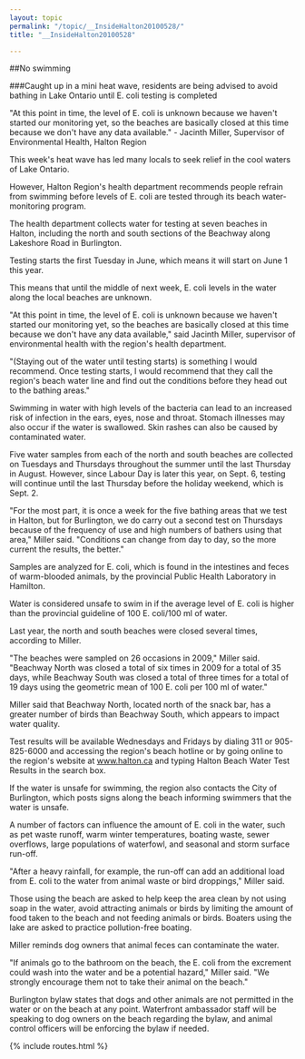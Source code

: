 ```yaml
---
layout: topic
permalink: "/topic/__InsideHalton20100528/"
title: "__InsideHalton20100528"

---
```


##No swimming

###Caught up in a mini heat wave, residents are being advised to avoid bathing in Lake Ontario until E. coli testing is completed


<div class="sidebar">
"At this point in time, the level of E. coli is unknown because we haven't started our monitoring yet, so the beaches are basically closed at this time because we don't have any data available." - Jacinth Miller, Supervisor of Environmental Health, Halton Region</div>

This week's heat wave has led many locals to seek relief in the cool waters of Lake Ontario.

However, Halton Region's health department recommends people refrain from swimming before levels of E. coli are tested through its beach water-monitoring program.

The health department collects water for testing at seven beaches in Halton, including the north and south sections of the Beachway along Lakeshore Road in Burlington.

Testing starts the first Tuesday in June, which means it will start on June 1 this year.

This means that until the middle of next week, E. coli levels in the water along the local beaches are unknown.

"At this point in time, the level of E. coli is unknown because we haven't started our monitoring yet, so the beaches are basically closed at this time because we don't have any data available," said Jacinth Miller, supervisor of environmental health with the region's health department.

"(Staying out of the water until testing starts) is something I would recommend. Once testing starts, I would recommend that they call the region's beach water line and find out the conditions before they head out to the bathing areas."

Swimming in water with high levels of the bacteria can lead to an increased risk of infection in the ears, eyes, nose and throat. Stomach illnesses may also occur if the water is swallowed.  Skin rashes can also be caused by contaminated water.

Five water samples from each of the north and south beaches are collected on Tuesdays and Thursdays throughout the summer until the last Thursday in August. However, since Labour Day is later this year, on Sept. 6, testing will continue until the last Thursday before the holiday weekend, which is Sept. 2.

"For the most part, it is once a week for the five bathing areas that we test in Halton, but for Burlington, we do carry out a second test on Thursdays because of the frequency of use and high numbers of bathers using that area," Miller said. "Conditions can change from day to day, so the more current the results, the better."

Samples are analyzed for E. coli, which is found in the intestines and feces of warm-blooded animals, by the provincial Public Health Laboratory in Hamilton.

Water is considered unsafe to swim in if the average level of E. coli is higher than the provincial guideline of 100 E. coli/100 ml of water.

Last year, the north and south beaches were closed several times, according to Miller.

"The beaches were sampled on 26 occasions in 2009," Miller said. "Beachway North was closed a total of six times in 2009 for a total of 35 days, while Beachway South was closed a total of three times for a total of 19 days using the geometric mean of 100 E. coli per 100 ml of water."

Miller said that Beachway North, located north of the snack bar, has a greater number of birds than Beachway South, which appears to impact water quality.

Test results will be available Wednesdays and Fridays by dialing 311 or 905-825-6000 and accessing the region's beach hotline or by going online to the region's website at www.halton.ca and typing Halton Beach Water Test Results in the search box.

If the water is unsafe for swimming, the region also contacts the City of Burlington, which posts signs along the beach informing swimmers that the water is unsafe.

A number of factors can influence the amount of E. coli in the water, such as pet waste runoff, warm winter temperatures, boating waste, sewer overflows, large populations of waterfowl, and seasonal and storm surface run-off.

"After a heavy rainfall, for example, the run-off can add an additional load from E. coli to the water from animal waste or bird droppings," Miller said.

Those using the beach are asked to help keep the area clean by not using soap in the water, avoid attracting animals or birds by limiting the amount of food taken to the beach and not feeding animals or birds. Boaters using the lake are asked to practice pollution-free boating.

Miller reminds dog owners that animal feces can contaminate the water.

"If animals go to the bathroom on the beach, the E. coli from the excrement could wash into the water and be a potential hazard," Miller said. "We strongly encourage them not to take their animal on the beach."

Burlington bylaw states that dogs and other animals are not permitted in the water or on the beach at any point. Waterfront ambassador staff will be speaking to dog owners on the beach regarding the bylaw, and animal control officers will be enforcing the bylaw if needed.

{% include routes.html %}
